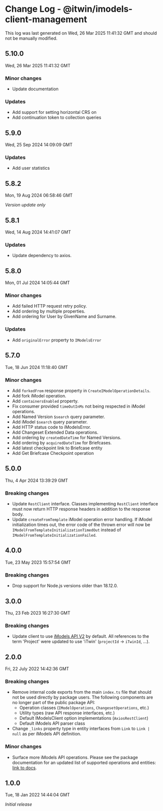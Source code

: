 # Change Log - @itwin/imodels-client-management

This log was last generated on Wed, 26 Mar 2025 11:41:32 GMT and should not be manually modified.

## 5.10.0
Wed, 26 Mar 2025 11:41:32 GMT

### Minor changes

- Update documentation

### Updates

- Add support for setting horizontal CRS on
- Add continuation token to collection queries

## 5.9.0
Wed, 25 Sep 2024 14:09:09 GMT

### Updates

- Add user statistics

## 5.8.2
Mon, 19 Aug 2024 06:58:46 GMT

_Version update only_

## 5.8.1
Wed, 14 Aug 2024 14:41:07 GMT

### Updates

- Update dependency to axios.

## 5.8.0
Mon, 01 Jul 2024 14:05:44 GMT

### Minor changes

- Add failed HTTP request retry policy.
- Add ordering by multiple properties.
- Add ordering for User by GivenName and Surname.

### Updates

- Add `originalError` property to `IModelsError`

## 5.7.0
Tue, 18 Jun 2024 11:18:40 GMT

### Minor changes

- Add `forkedFrom` response property in `CreateIModelOperationDetails`.
- Add fork iModel operation.
- Add `containersEnabled` property.
- Fix consumer provided `timeOutInMs` not being respected in iModel operations.
- Add Named Version `$search` query parameter.
- Add iModel `$search` query parameter.
- Add HTTP status code to iModelsError.
- Add Changeset Extended Data operations.
- Add ordering by `createdDateTime` for Named Versions.
- Add ordering by `acquiredDateTime` for Briefcases.
- Add latest checkpoint link to Briefcase entity
- Add Get Briefcase Checkpoint operation

## 5.0.0
Thu, 4 Apr 2024 13:39:29 GMT

### Breaking changes

- Update `RestClient` interface. Classes implementing `RestClient` interface must now return HTTP response headers in addition to the response body.
- Update `createFromTemplate` iModel operation error handling. If iModel initialization times out, the error code of the thrown error will now be `IModelFromTemplateInitializationTimedOut` instead of `IModelFromTemplateInitializationFailed`.

## 4.0.0
Tue, 23 May 2023 15:57:54 GMT

### Breaking changes

- Drop support for Node.js versions older than 18.12.0.

## 3.0.0
Thu, 23 Feb 2023 16:27:30 GMT

### Breaking changes

- Update client to use [iModels API V2](https://developer.bentley.com/apis/imodels-v2/overview/) by default. All references to the term 'Project' were updated to use 'iTwin' (`projectId` -> `iTwinId`, ...).

## 2.0.0
Fri, 22 July 2022 14:42:36 GMT

### Breaking changes

- Remove internal code exports from the main `index.ts` file that should not be used directly by package users. The following components are no longer part of the public package API: 
  - Operation classes (`IModelOperations`, `ChangesetOperations`, etc.) 
  - Utility types (raw API response interfaces, etc.) 
  - Default IModelsClient option implementations (`AxiosRestClient`) 
  - Default iModels API parser class
- Change `_links` property type in entity interfaces from `Link` to `Link | null` as per iModels API definition.

### Minor changes

- Surface more iModels API operations. Please see the package documentation for an updated list of supported operations and entities: [link to docs](https://github.com/iTwin/imodels-clients/blob/main/docs/IModelsClientAuthoring.md).

## 1.0.0
Tue, 18 Jan 2022 14:44:04 GMT

_Initial release_

